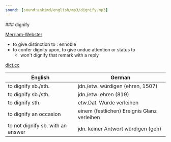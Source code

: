 ```yaml
---
sound: [sound:ankimd/english/mp3/dignify.mp3]
---
```


\### dignify

[Merriam-Webster](https://www.merriam-webster.com/dictionary/dignify)

- to give distinction to : ennoble
- to confer dignity upon, to give undue attention or status to
    - won't dignify that remark with a reply

[dict.cc](https://www.dict.cc/dignify)

| English        | German       |
| -------------- | ------------ |
| to dignify sb./sth. | jdn./etw. würdigen (ehren, 1507) |
| to dignify sb./sth. | jdn./etw. ehren (819) |
| to dignify sth. | etw.Dat. Würde verleihen |
| to dignify an occasion | einem (festlichen) Ereignis Glanz verleihen |
| to not dignify sb. with an answer | jdn. keiner Antwort würdigen (geh) |
